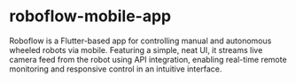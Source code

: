 # roboflow-mobile-app
Roboflow is a Flutter-based app for controlling manual and autonomous wheeled robots via mobile. Featuring a simple, neat UI, it streams live camera feed from the robot using API integration, enabling real-time remote monitoring and responsive control in an intuitive interface.
